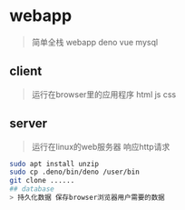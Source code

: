 # webapp
> 简单全栈 webapp deno vue mysql
## client
> 运行在browser里的应用程序 html js css

## server
> 运行在linux的web服务器
    响应http请求 
```sh
sudo apt install unzip
sudo cp .deno/bin/deno /user/bin
git clone ......
## database
> 持久化数据 保存browser浏览器用户需要的数据

